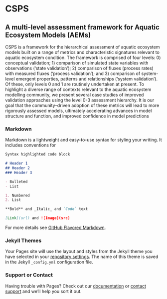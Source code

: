 # CSPS
## A multi-level assessment framework for Aquatic Ecosystem Models (AEMs)

CSPS is a framework for the hierarchical assessment of aquatic ecosystem models built on a range of metrics and characteristic signatures relevant to aquatic ecosystem condition. The framework is comprised of four levels: 0) conceptual validation; 1) comparison of simulated state variables with observations (‘state validation’); 2) comparison of fluxes (process rates) with measured fluxes (‘process validation’); and 3) comparison of system-level emergent properties, patterns and relationships (‘system validation’). Of these, only levels 0 and 1 are routinely undertaken at present. To highlight a diverse range of contexts relevant to the aquatic ecosystem modelling community, we present several case studies of improved validation approaches using the level 0-3 assessment hierarchy. It is our goal that the community–driven adoption of these metrics will lead to more rigorously assessed models, ultimately accelerating advances in model structure and function, and improved confidence in model predictions

### Markdown

Markdown is a lightweight and easy-to-use syntax for styling your writing. It includes conventions for

```markdown
Syntax highlighted code block

# Header 1
## Header 2
### Header 3

- Bulleted
- List

1. Numbered
2. List

**Bold** and _Italic_ and `Code` text

[Link](url) and ![Image](src)
```

For more details see [GitHub Flavored Markdown](https://guides.github.com/features/mastering-markdown/).

### Jekyll Themes

Your Pages site will use the layout and styles from the Jekyll theme you have selected in your [repository settings](https://github.com/AquaticEcoDynamics/aem-metrics/settings). The name of this theme is saved in the Jekyll `_config.yml` configuration file.

### Support or Contact

Having trouble with Pages? Check out our [documentation](https://help.github.com/categories/github-pages-basics/) or [contact support](https://github.com/contact) and we’ll help you sort it out.
